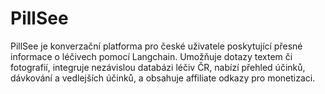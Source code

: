 # PillSee
PillSee je konverzační platforma pro české uživatele poskytující přesné informace o léčivech pomocí Langchain. Umožňuje dotazy textem či fotografií, integruje nezávislou databázi léčiv ČR, nabízí přehled účinků, dávkování a vedlejších účinků, a obsahuje affiliate odkazy pro monetizaci.
